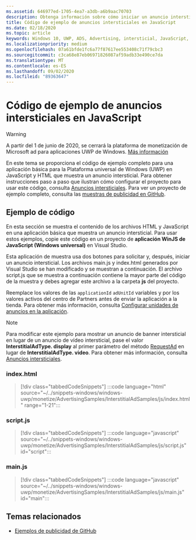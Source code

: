 ```yaml
---
ms.assetid: 646977ed-1705-4ea7-a3db-a6b9aac70703
description: Obtenga información sobre cómo iniciar un anuncio intersticial con una aplicación Plataforma universal de Windows (UWP) escrita en JavaScript y HTML.
title: Código de ejemplo de anuncios intersticiales en JavaScript
ms.date: 02/18/2020
ms.topic: article
keywords: Windows 10, UWP, ADS, Advertising, intersticial, JavaScript, código de ejemplo
ms.localizationpriority: medium
ms.openlocfilehash: 07a61bfde1fc6a77f87617ee553408c71f79cbc3
ms.sourcegitcommit: c3ca68e87eb06971826087af59adb33e490ce7da
ms.translationtype: MT
ms.contentlocale: es-ES
ms.lasthandoff: 09/02/2020
ms.locfileid: "89363647"
---
```

# <a name="interstitial-ad-sample-code-in-javascript"></a>Código de ejemplo de anuncios intersticiales en JavaScript

>[!WARNING]
> A partir del 1 de junio de 2020, se cerrará la plataforma de monetización de Microsoft ad para aplicaciones UWP de Windows. [Más información](https://social.msdn.microsoft.com/Forums/windowsapps/en-US/db8d44cb-1381-47f7-94d3-c6ded3fea36f/microsoft-ad-monetization-platform-shutting-down-june-1st?forum=aiamgr)

En este tema se proporciona el código de ejemplo completo para una aplicación básica para la Plataforma universal de Windows (UWP) en JavaScript y HTML que muestra un anuncio intersticial. Para obtener instrucciones paso a paso que ilustran cómo configurar el proyecto para usar este código, consulta [Anuncios intersticiales](interstitial-ads.md). Para ver un proyecto de ejemplo completo, consulta las [muestras de publicidad en GitHub](https://github.com/Microsoft/Windows-universal-samples/tree/master/Samples/Advertising).

## <a name="code-example"></a>Ejemplo de código

En esta sección se muestra el contenido de los archivos HTML y JavaScript en una aplicación básica que muestra un anuncio intersticial. Para usar estos ejemplos, copie este código en un proyecto de **aplicación WinJS de JavaScript (Windows universal)** en Visual Studio.

Esta aplicación de muestra usa dos botones para solicitar y, después, iniciar un anuncio intersticial. Los archivos main.js y index.html generados por Visual Studio se han modificado y se muestran a continuación. El archivo script.js que se muestra a continuación contiene la mayor parte del código de la muestra y debes agregar este archivo a la carpeta **js** del proyecto.

Reemplace los valores de las ```applicationId``` ```adUnitId``` variables y por los valores activos del centro de Partners antes de enviar la aplicación a la tienda. Para obtener más información, consulta [Configurar unidades de anuncios en la aplicación](set-up-ad-units-in-your-app.md#live-ad-units).

> [!NOTE]
> Para modificar este ejemplo para mostrar un anuncio de banner intersticial en lugar de un anuncio de vídeo intersticial, pase el valor **InterstitialAdType. display** al primer parámetro del método [RequestAd](/uwp/api/microsoft.advertising.winrt.ui.interstitialad.requestad) en lugar de **InterstitialAdType. video**. Para obtener más información, consulta [Anuncios intersticiales](interstitial-ads.md).

### <a name="indexhtml"></a>index.html

> [!div class="tabbedCodeSnippets"]
:::code language="html" source="~/../snippets-windows/windows-uwp/monetize/AdvertisingSamples/InterstitialAdSamples/js/index.html" range="1-21":::

### <a name="scriptjs"></a>script.js

> [!div class="tabbedCodeSnippets"]
:::code language="javascript" source="~/../snippets-windows/windows-uwp/monetize/AdvertisingSamples/InterstitialAdSamples/js/script.js" id="script":::

### <a name="mainjs"></a>main.js

> [!div class="tabbedCodeSnippets"]
:::code language="javascript" source="~/../snippets-windows/windows-uwp/monetize/AdvertisingSamples/InterstitialAdSamples/js/main.js" id="main":::

## <a name="related-topics"></a>Temas relacionados

* [Ejemplos de publicidad de GitHub](https://github.com/Microsoft/Windows-universal-samples/tree/master/Samples/Advertising)

 
